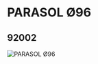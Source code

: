 # PARASOL Ø96
## 92002
![PARASOL Ø96](https://lc-www-live-s.legocdn.com/media/bricks/5/2/6100021.jpg)